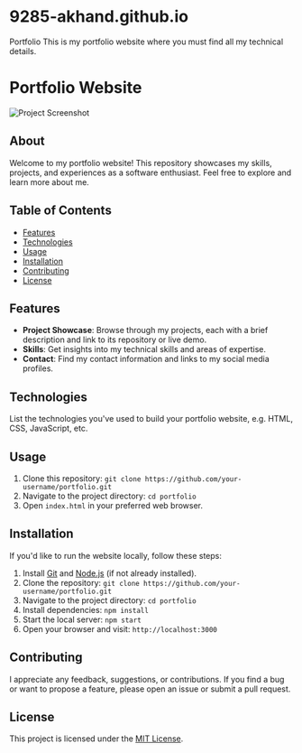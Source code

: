 # 9285-akhand.github.io
Portfolio
This is my portfolio website where you must find all my technical details.

# Portfolio Website

![Project Screenshot](screenshot.png) <!-- Replace with an actual screenshot of your website -->

## About

Welcome to my portfolio website! This repository showcases my skills, projects, and experiences as a software enthusiast. Feel free to explore and learn more about me.

## Table of Contents

- [Features](#features)
- [Technologies](#technologies)
- [Usage](#usage)
- [Installation](#installation)
- [Contributing](#contributing)
- [License](#license)

## Features

- **Project Showcase**: Browse through my projects, each with a brief description and link to its repository or live demo.
- **Skills**: Get insights into my technical skills and areas of expertise.
- **Contact**: Find my contact information and links to my social media profiles.

## Technologies

List the technologies you've used to build your portfolio website, e.g. HTML, CSS, JavaScript, etc.

## Usage

1. Clone this repository: `git clone https://github.com/your-username/portfolio.git`
2. Navigate to the project directory: `cd portfolio`
3. Open `index.html` in your preferred web browser.

## Installation

If you'd like to run the website locally, follow these steps:

1. Install [Git](https://git-scm.com/downloads) and [Node.js](https://nodejs.org/) (if not already installed).
2. Clone the repository: `git clone https://github.com/your-username/portfolio.git`
3. Navigate to the project directory: `cd portfolio`
4. Install dependencies: `npm install`
5. Start the local server: `npm start`
6. Open your browser and visit: `http://localhost:3000`

## Contributing

I appreciate any feedback, suggestions, or contributions. If you find a bug or want to propose a feature, please open an issue or submit a pull request.

## License

This project is licensed under the [MIT License](LICENSE).
